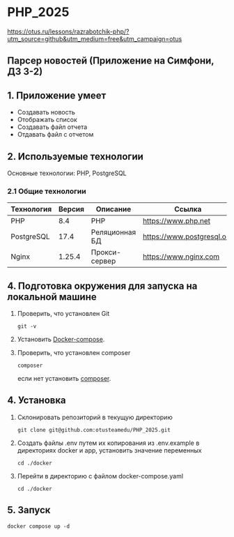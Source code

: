 # PHP_2025

https://otus.ru/lessons/razrabotchik-php/?utm_source=github&utm_medium=free&utm_campaign=otus

## Парсер новостей (Приложение на Симфони, ДЗ 3-2)

## 1. Приложение умеет

* Создавать новость
* Отображать список
* Создавать файл отчета
* Отдавать файл с отчетом

## 2. Используемые технологии

Основные технологии: PHP, PostgreSQL

### 2.1 Общие технологии

| Технология | Версия | Описание       | Ссылка                     |
|------------|--------|----------------|----------------------------|
| PHP        | 8.4    | PHP            | https://www.php.net        |
| PostgreSQL | 17.4   | Реляционная БД | https://www.postgresql.org |
| Nginx      | 1.25.4 | Прокси-сервер  | https://www.nginx.com      |

## 4. Подготовка окружения для запуска на локальной машине

1. Проверить, что установлен Git
    ```shell
    git -v
    ```
2. Установить [Docker-compose](https://docs.docker.com/compose/install/linux/#install-the-plugin-manually).

3. Проверить, что установлен composer
   ```shell
   composer
   ```
   если нет установить [composer](https://getcomposer.org/download/).

## 4. Установка

1. Склонировать репозиторий в текущую директорию
    ```shell
    git clone git@github.com:otusteamedu/PHP_2025.git
    ```
2. Создать файлы .env путем их копирования из .env.example в директориях docker и app, установить значение переменных
    ```shell
    cd ./docker
    ```
3. Перейти в директорию с файлом docker-compose.yaml
    ```shell
    cd ./docker
    ```

## 5. Запуск

   ```shell
   docker compose up -d
   ```
